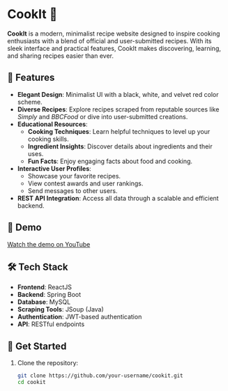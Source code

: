 # CookIt 🍳

**CookIt** is a modern, minimalist recipe website designed to inspire cooking enthusiasts with a blend of official and user-submitted recipes. With its sleek interface and practical features, CookIt makes discovering, learning, and sharing recipes easier than ever.

## 🌟 Features
- **Elegant Design**: Minimalist UI with a black, white, and velvet red color scheme.
- **Diverse Recipes**: Explore recipes scraped from reputable sources like *Simply* and *BBCFood* or dive into user-submitted creations.
- **Educational Resources**:
  - **Cooking Techniques**: Learn helpful techniques to level up your cooking skills.
  - **Ingredient Insights**: Discover details about ingredients and their uses.
  - **Fun Facts**: Enjoy engaging facts about food and cooking.
- **Interactive User Profiles**: 
  - Showcase your favorite recipes.
  - View contest awards and user rankings.
  - Send messages to other users.
- **REST API Integration**: Access all data through a scalable and efficient backend.

## 🎥 Demo
[Watch the demo on YouTube](https://youtu.be/r3QUjNIChzQ)

## 🛠️ Tech Stack
- **Frontend**: ReactJS
- **Backend**: Spring Boot
- **Database**: MySQL
- **Scraping Tools**: JSoup (Java)
- **Authentication**: JWT-based authentication
- **API**: RESTful endpoints

## 🚀 Get Started

1. Clone the repository:
   ```bash
   git clone https://github.com/your-username/cookit.git
   cd cookit
